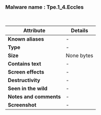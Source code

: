 <h3>Malware name	: Tpe.1_4.Eccles </h3><br>

| **Attribute**          | **Details** |
|------------------------|------------|
| **Known aliases**      | - |
| **Type**              | - |
| **Size** | None bytes |
| **Contains text**     | - |
| **Screen effects**    | - |
| **Destructivity**     | - |
| **Seen in the wild**  | - |
| **Notes and comments** | - |
| **Screenshot** | - |









